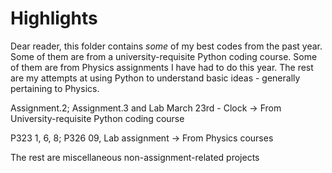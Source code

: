 # Highlights

Dear reader, this folder contains *some* of my best codes from the past year. Some of them are from a university-requisite Python coding course. Some of them are from Physics assignments I have had to do this year. The rest are my attempts at using Python to understand basic ideas - generally pertaining to Physics.

Assignment.2; Assignment.3 and Lab March 23rd - Clock -> From University-requisite Python coding course

P323 1, 6, 8; P326 09, Lab assignment -> From Physics courses

The rest are miscellaneous non-assignment-related projects